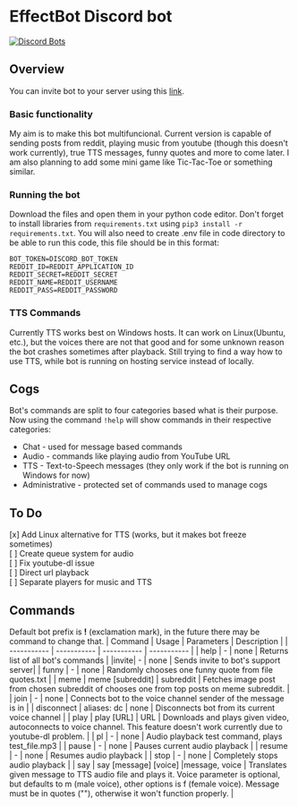 # EffectBot Discord bot
[![Discord Bots](https://top.gg/api/widget/status/821641151613894706.svg)](https://top.gg/bot/821641151613894706)

## Overview
You can invite bot to your server using this [link](https://top.gg/bot/821641151613894706).
### Basic functionality
My aim is to make this bot multifuncional. Current version is capable of sending posts from reddit, playing music from youtube (though this doesn't work currently), true TTS messages, funny quotes and more to come later. I am also planning to add some mini game like Tic-Tac-Toe or something similar.

### Running the bot
Download the files and open them in your python code editor. Don't forget to install libraries from `requirements.txt` using `pip3 install -r requirements.txt`. You will also need to create .env file in code directory to be able to run this code, this file should be in this format:
```
BOT_TOKEN=DISCORD_BOT_TOKEN
REDDIT_ID=REDDIT_APPLICATION_ID
REDDIT_SECRET=REDDIT_SECRET
REDDIT_NAME=REDDIT_USERNAME
REDDIT_PASS=REDDIT_PASSWORD
``` 
### TTS Commands
Currently TTS works best on Windows hosts. It can work on Linux(Ubuntu, etc.), but the voices there are not that good and for some unknown reason the bot crashes sometimes after playback. Still trying to find a way how to use TTS, while bot is running on hosting service instead of locally.

## Cogs
Bot's commands are split to four categories based what is their purpose. Now using the command `!help` will show commands in their respective categories:
- Chat - used for message based commands
- Audio - commands like playing audio from YouTube URL
- TTS - Text-to-Speech messages (they only work if the bot is running on Windows for now)
- Administrative - protected set of commands used to manage cogs

## To Do
[x] Add Linux alternative for TTS (works, but it makes bot freeze sometimes) </br>
[ ] Create queue system for audio </br>
[ ] Fix youtube-dl issue </br>
[ ] Direct url playback </br>
[ ] Separate players for music and TTS </br>

## Commands
Default bot prefix is **!** (exclamation mark), in the future there may be command to change that.
| Command | Usage | Parameters | Description |
| ----------- | ----------- | ----------- | ----------- |
| help | - | none | Returns list of all bot's commands |
|invite| - | none | Sends invite to bot's support server|
| funny | - |  none | Randomly chooses one funny quote from file quotes.txt |
| meme | meme [subreddit] | subreddit | Fetches image post from chosen subreddit of chooses one from top posts on meme subreddit. |
| join | - | none | Connects bot to the voice channel sender of the message is in |
| disconnect | aliases: dc | none | Disconnects bot from its current voice channel |
| play | play [URL] | URL | Downloads and plays given video, autoconnects to voice channel. This feature doesn't work currently due to youtube-dl problem. |
| pl | - | none | Audio playback test command, plays test_file.mp3 |
| pause | - | none | Pauses current audio playback |
| resume | - | none | Resumes audio playback |
| stop | - | none | Completely stops audio playback |
| say | say [message] [voice] |message, voice | Translates given message to TTS audio file and plays it. Voice parameter is optional, but defaults to m (male voice), other options is f (female voice). Message must be in quotes (""), otherwise it won't function properly. |